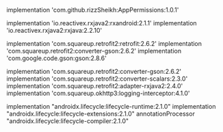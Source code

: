
  implementation 'com.github.rizzSheikh:AppPermissions:1.0.1'

  implementation 'io.reactivex.rxjava2:rxandroid:2.1.1'
  implementation 'io.reactivex.rxjava2:rxjava:2.2.10'

  implementation 'com.squareup.retrofit2:retrofit:2.6.2'
  implementation 'com.squareup.retrofit2:converter-gson:2.6.2'
  implementation 'com.google.code.gson:gson:2.8.6'

  implementation 'com.squareup.retrofit2:converter-gson:2.6.2'
  implementation 'com.squareup.retrofit2:converter-scalars:2.3.0'
  implementation 'com.squareup.retrofit2:adapter-rxjava2:2.4.0'
  implementation 'com.squareup.okhttp3:logging-interceptor:4.1.0'

  implementation "androidx.lifecycle:lifecycle-runtime:2.1.0"
  implementation "androidx.lifecycle:lifecycle-extensions:2.1.0"
  annotationProcessor "androidx.lifecycle:lifecycle-compiler:2.1.0"
